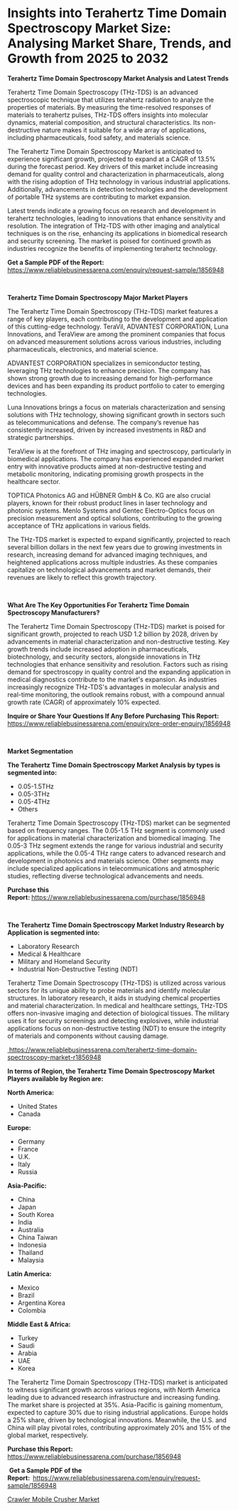<p><h1>Insights into Terahertz Time Domain Spectroscopy Market Size: Analysing Market Share, Trends, and Growth from 2025 to 2032</h1></p><p><strong>Terahertz Time Domain Spectroscopy Market Analysis and Latest Trends</strong></p>
<p><p>Terahertz Time Domain Spectroscopy (THz-TDS) is an advanced spectroscopic technique that utilizes terahertz radiation to analyze the properties of materials. By measuring the time-resolved responses of materials to terahertz pulses, THz-TDS offers insights into molecular dynamics, material composition, and structural characteristics. Its non-destructive nature makes it suitable for a wide array of applications, including pharmaceuticals, food safety, and materials science.</p><p>The Terahertz Time Domain Spectroscopy Market is anticipated to experience significant growth, projected to expand at a CAGR of 13.5% during the forecast period. Key drivers of this market include increasing demand for quality control and characterization in pharmaceuticals, along with the rising adoption of THz technology in various industrial applications. Additionally, advancements in detection technologies and the development of portable THz systems are contributing to market expansion.</p><p>Latest trends indicate a growing focus on research and development in terahertz technologies, leading to innovations that enhance sensitivity and resolution. The integration of THz-TDS with other imaging and analytical techniques is on the rise, enhancing its applications in biomedical research and security screening. The market is poised for continued growth as industries recognize the benefits of implementing terahertz technology.</p></p>
<p><strong>Get a Sample PDF of the Report:&nbsp;</strong> <a href="https://www.reliablebusinessarena.com/enquiry/request-sample/1856948?utm_campaign=3263&utm_medium=2&utm_source=Github&utm_content=ia&utm_term=10042025&utm_id=terahertz-time-domain-spectroscopy">https://www.reliablebusinessarena.com/enquiry/request-sample/1856948</a></p>
<p>&nbsp;</p>
<p><strong>Terahertz Time Domain Spectroscopy Major Market Players</strong></p>
<p><p>The Terahertz Time Domain Spectroscopy (THz-TDS) market features a range of key players, each contributing to the development and application of this cutting-edge technology. TeraVil, ADVANTEST CORPORATION, Luna Innovations, and TeraView are among the prominent companies that focus on advanced measurement solutions across various industries, including pharmaceuticals, electronics, and material science.</p><p>ADVANTEST CORPORATION specializes in semiconductor testing, leveraging THz technologies to enhance precision. The company has shown strong growth due to increasing demand for high-performance devices and has been expanding its product portfolio to cater to emerging technologies. </p><p>Luna Innovations brings a focus on materials characterization and sensing solutions with THz technology, showing significant growth in sectors such as telecommunications and defense. The company’s revenue has consistently increased, driven by increased investments in R&D and strategic partnerships.</p><p>TeraView is at the forefront of THz imaging and spectroscopy, particularly in biomedical applications. The company has experienced expanded market entry with innovative products aimed at non-destructive testing and metabolic monitoring, indicating promising growth prospects in the healthcare sector.</p><p>TOPTICA Photonics AG and HÜBNER GmbH & Co. KG are also crucial players, known for their robust product lines in laser technology and photonic systems. Menlo Systems and Gentec Electro-Optics focus on precision measurement and optical solutions, contributing to the growing acceptance of THz applications in various fields.</p><p>The THz-TDS market is expected to expand significantly, projected to reach several billion dollars in the next few years due to growing investments in research, increasing demand for advanced imaging techniques, and heightened applications across multiple industries. As these companies capitalize on technological advancements and market demands, their revenues are likely to reflect this growth trajectory.</p></p>
<p>&nbsp;</p>
<p><strong>What Are The Key Opportunities For Terahertz Time Domain Spectroscopy Manufacturers?</strong></p>
<p><p>The Terahertz Time Domain Spectroscopy (THz-TDS) market is poised for significant growth, projected to reach USD 1.2 billion by 2028, driven by advancements in material characterization and non-destructive testing. Key growth trends include increased adoption in pharmaceuticals, biotechnology, and security sectors, alongside innovations in THz technologies that enhance sensitivity and resolution. Factors such as rising demand for spectroscopy in quality control and the expanding application in medical diagnostics contribute to the market's expansion. As industries increasingly recognize THz-TDS's advantages in molecular analysis and real-time monitoring, the outlook remains robust, with a compound annual growth rate (CAGR) of approximately 10% expected.</p></p>
<p><strong>Inquire or Share Your Questions If Any Before Purchasing This Report:</strong> <a href="https://www.reliablebusinessarena.com/enquiry/pre-order-enquiry/1856948?utm_campaign=3263&utm_medium=2&utm_source=Github&utm_content=ia&utm_term=10042025&utm_id=terahertz-time-domain-spectroscopy">https://www.reliablebusinessarena.com/enquiry/pre-order-enquiry/1856948</a></p>
<p>&nbsp;</p>
<p><strong>Market Segmentation</strong></p>
<p><strong>The Terahertz Time Domain Spectroscopy Market Analysis by types is segmented into:</strong></p>
<p><ul><li>0.05-1.5THz</li><li>0.05-3THz</li><li>0.05-4THz</li><li>Others</li></ul></p>
<p><p>Terahertz Time Domain Spectroscopy (THz-TDS) market can be segmented based on frequency ranges. The 0.05-1.5 THz segment is commonly used for applications in material characterization and biomedical imaging. The 0.05-3 THz segment extends the range for various industrial and security applications, while the 0.05-4 THz range caters to advanced research and development in photonics and materials science. Other segments may include specialized applications in telecommunications and atmospheric studies, reflecting diverse technological advancements and needs.</p></p>
<p><strong>Purchase this Report:&nbsp;</strong><a href="https://www.reliablebusinessarena.com/purchase/1856948?utm_campaign=3263&utm_medium=2&utm_source=Github&utm_content=ia&utm_term=10042025&utm_id=terahertz-time-domain-spectroscopy">https://www.reliablebusinessarena.com/purchase/1856948</a></p>
<p>&nbsp;</p>
<p><strong>The Terahertz Time Domain Spectroscopy Market Industry Research by Application is segmented into:</strong></p>
<p><ul><li>Laboratory Research</li><li>Medical & Healthcare</li><li>Military and Homeland Security</li><li>Industrial Non-Destructive Testing (NDT)</li></ul></p>
<p><p>Terahertz Time Domain Spectroscopy (THz-TDS) is utilized across various sectors for its unique ability to probe materials and identify molecular structures. In laboratory research, it aids in studying chemical properties and material characterization. In medical and healthcare settings, THz-TDS offers non-invasive imaging and detection of biological tissues. The military uses it for security screenings and detecting explosives, while industrial applications focus on non-destructive testing (NDT) to ensure the integrity of materials and components without causing damage.</p></p>
<p><a href="https://www.reliablebusinessarena.com/terahertz-time-domain-spectroscopy-market-r1856948?utm_campaign=3263&utm_medium=2&utm_source=Github&utm_content=ia&utm_term=10042025&utm_id=terahertz-time-domain-spectroscopy">&nbsp;https://www.reliablebusinessarena.com/terahertz-time-domain-spectroscopy-market-r1856948</a></p>
<p><strong>In terms of Region, the Terahertz Time Domain Spectroscopy Market Players available by Region are:</strong></p>
<p>
    <p> <strong> North America: </strong>
        <ul>
            <li>United States</li>
            <li>Canada</li>
        </ul>
        </p> 
    <p> <strong> Europe: </strong>
        <ul>
            <li>Germany</li>
            <li>France</li>
            <li>U.K.</li>
            <li>Italy</li>
            <li>Russia</li>
        </ul>
        </p> 
    <p> <strong> Asia-Pacific: </strong>
        <ul>
            <li>China</li>
            <li>Japan</li>
            <li>South Korea</li>
            <li>India</li>
            <li>Australia</li>
            <li>China Taiwan</li>
            <li>Indonesia</li>
            <li>Thailand</li>
            <li>Malaysia</li>
        </ul>
        </p> 
    <p> <strong> Latin America: </strong>
        <ul>
            <li>Mexico</li>
            <li>Brazil</li>
            <li>Argentina Korea</li>
            <li>Colombia</li>
        </ul>
        </p> 
    <p> <strong> Middle East & Africa: </strong>
        <ul>
            <li>Turkey</li>
            <li>Saudi</li>
            <li>Arabia</li>
            <li>UAE</li>
            <li>Korea</li>
        </ul>
    </p>
    </p>
<p><p>The Terahertz Time Domain Spectroscopy (THz-TDS) market is anticipated to witness significant growth across various regions, with North America leading due to advanced research infrastructure and increasing funding. The market share is projected at 35%. Asia-Pacific is gaining momentum, expected to capture 30% due to rising industrial applications. Europe holds a 25% share, driven by technological innovations. Meanwhile, the U.S. and China will play pivotal roles, contributing approximately 20% and 15% of the global market, respectively.</p></p>
<p><strong>Purchase this Report: </strong><a href="https://www.reliablebusinessarena.com/purchase/1856948?utm_campaign=3263&utm_medium=2&utm_source=Github&utm_content=ia&utm_term=10042025&utm_id=terahertz-time-domain-spectroscopy">https://www.reliablebusinessarena.com/purchase/1856948</a></p>
<p>&nbsp;<strong>Get a Sample PDF of the Report:&nbsp;&nbsp;</strong><a href="https://www.reliablebusinessarena.com/enquiry/request-sample/1856948?utm_campaign=3263&utm_medium=2&utm_source=Github&utm_content=ia&utm_term=10042025&utm_id=terahertz-time-domain-spectroscopy">https://www.reliablebusinessarena.com/enquiry/request-sample/1856948</a></p>
<p><strong></strong></p>
<p><p><a href="https://github.com/SanjidaMahmud54/Market-Research-Report-List-2/blob/main/crawler-mobile-crusher-market.md?utm_campaign=3263&utm_medium=2&utm_source=Github&utm_content=ia&utm_term=10042025&utm_id=terahertz-time-domain-spectroscopy">Crawler Mobile Crusher Market</a></p></p>